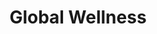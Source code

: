 ---
description: "A portable aromatherapy accessory with essential oil infused beads, that can be squeezed to provide anxiety relief through touch and fragrance."
layout: "global-wellness"
resources:
  - src: "assets/cover.jpg"
    title: "Cover for Roma"
  - src: "assets/mockup-1.jpg"
    title: "Person in car wearing Global Wellness seatbelt mockup"
  - src: "assets/mockup-2.jpg"
    title: "Global Wellness packaging mockup 1"
  - src: "assets/mockup-3.jpg"
    title: "Global Wellness packaging mockup 2"
  - src: "assets/mockup-4.jpg"
    title: "Global Wellness packaging mockup 3"
  - src: "assets/mockup-5.jpg"
    title: "Global Wellness packaging mockup 4"
  - src: "assets/mockup-6.jpg"
    title: "Global Wellness packaging mockup 5"
  - src: "assets/mockup-7.jpg"
    title: "Global Wellness packaging mockup 6"
  - src: "assets/video-1/video-1-poster.jpg"
    title: "Video poster for 3D animation of Global Wellness"
  - src: "assets/video-2/video-2-poster.jpg"
    title: "Video poster for marketing video of Global Wellness"
title: "Global Wellness"
weight: 6
---